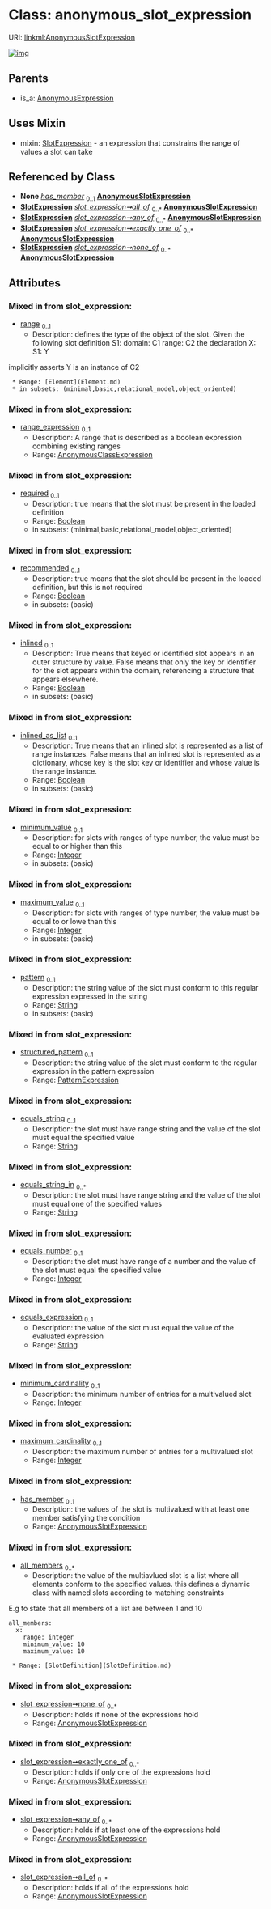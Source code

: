
# Class: anonymous_slot_expression




URI: [linkml:AnonymousSlotExpression](https://w3id.org/linkml/AnonymousSlotExpression)


[![img](images/AnonymousSlotExpression.svg)](images/AnonymousSlotExpression.svg)

## Parents

 *  is_a: [AnonymousExpression](AnonymousExpression.md)

## Uses Mixin

 *  mixin: [SlotExpression](SlotExpression.md) - an expression that constrains the range of values a slot can take

## Referenced by Class

 *  **None** *[has_member](has_member.md)*  <sub>0..1</sub>  **[AnonymousSlotExpression](AnonymousSlotExpression.md)**
 *  **[SlotExpression](SlotExpression.md)** *[slot_expression➞all_of](slot_expression_all_of.md)*  <sub>0..\*</sub>  **[AnonymousSlotExpression](AnonymousSlotExpression.md)**
 *  **[SlotExpression](SlotExpression.md)** *[slot_expression➞any_of](slot_expression_any_of.md)*  <sub>0..\*</sub>  **[AnonymousSlotExpression](AnonymousSlotExpression.md)**
 *  **[SlotExpression](SlotExpression.md)** *[slot_expression➞exactly_one_of](slot_expression_exactly_one_of.md)*  <sub>0..\*</sub>  **[AnonymousSlotExpression](AnonymousSlotExpression.md)**
 *  **[SlotExpression](SlotExpression.md)** *[slot_expression➞none_of](slot_expression_none_of.md)*  <sub>0..\*</sub>  **[AnonymousSlotExpression](AnonymousSlotExpression.md)**

## Attributes


### Mixed in from slot_expression:

 * [range](range.md)  <sub>0..1</sub>
     * Description: defines the type of the object of the slot.  Given the following slot definition
  S1:
    domain: C1
    range:  C2
the declaration
  X:
    S1: Y

implicitly asserts Y is an instance of C2

     * Range: [Element](Element.md)
     * in subsets: (minimal,basic,relational_model,object_oriented)

### Mixed in from slot_expression:

 * [range_expression](range_expression.md)  <sub>0..1</sub>
     * Description: A range that is described as a boolean expression combining existing ranges
     * Range: [AnonymousClassExpression](AnonymousClassExpression.md)

### Mixed in from slot_expression:

 * [required](required.md)  <sub>0..1</sub>
     * Description: true means that the slot must be present in the loaded definition
     * Range: [Boolean](types/Boolean.md)
     * in subsets: (minimal,basic,relational_model,object_oriented)

### Mixed in from slot_expression:

 * [recommended](recommended.md)  <sub>0..1</sub>
     * Description: true means that the slot should be present in the loaded definition, but this is not required
     * Range: [Boolean](types/Boolean.md)
     * in subsets: (basic)

### Mixed in from slot_expression:

 * [inlined](inlined.md)  <sub>0..1</sub>
     * Description: True means that keyed or identified slot appears in an outer structure by value.  False means that only the key or identifier for the slot appears within the domain, referencing a structure that appears elsewhere.
     * Range: [Boolean](types/Boolean.md)
     * in subsets: (basic)

### Mixed in from slot_expression:

 * [inlined_as_list](inlined_as_list.md)  <sub>0..1</sub>
     * Description: True means that an inlined slot is represented as a list of range instances.  False means that an inlined slot is represented as a dictionary, whose key is the slot key or identifier and whose value is the range instance.
     * Range: [Boolean](types/Boolean.md)
     * in subsets: (basic)

### Mixed in from slot_expression:

 * [minimum_value](minimum_value.md)  <sub>0..1</sub>
     * Description: for slots with ranges of type number, the value must be equal to or higher than this
     * Range: [Integer](types/Integer.md)
     * in subsets: (basic)

### Mixed in from slot_expression:

 * [maximum_value](maximum_value.md)  <sub>0..1</sub>
     * Description: for slots with ranges of type number, the value must be equal to or lowe than this
     * Range: [Integer](types/Integer.md)
     * in subsets: (basic)

### Mixed in from slot_expression:

 * [pattern](pattern.md)  <sub>0..1</sub>
     * Description: the string value of the slot must conform to this regular expression expressed in the string
     * Range: [String](types/String.md)
     * in subsets: (basic)

### Mixed in from slot_expression:

 * [structured_pattern](structured_pattern.md)  <sub>0..1</sub>
     * Description: the string value of the slot must conform to the regular expression in the pattern expression
     * Range: [PatternExpression](PatternExpression.md)

### Mixed in from slot_expression:

 * [equals_string](equals_string.md)  <sub>0..1</sub>
     * Description: the slot must have range string and the value of the slot must equal the specified value
     * Range: [String](types/String.md)

### Mixed in from slot_expression:

 * [equals_string_in](equals_string_in.md)  <sub>0..\*</sub>
     * Description: the slot must have range string and the value of the slot must equal one of the specified values
     * Range: [String](types/String.md)

### Mixed in from slot_expression:

 * [equals_number](equals_number.md)  <sub>0..1</sub>
     * Description: the slot must have range of a number and the value of the slot must equal the specified value
     * Range: [Integer](types/Integer.md)

### Mixed in from slot_expression:

 * [equals_expression](equals_expression.md)  <sub>0..1</sub>
     * Description: the value of the slot must equal the value of the evaluated expression
     * Range: [String](types/String.md)

### Mixed in from slot_expression:

 * [minimum_cardinality](minimum_cardinality.md)  <sub>0..1</sub>
     * Description: the minimum number of entries for a multivalued slot
     * Range: [Integer](types/Integer.md)

### Mixed in from slot_expression:

 * [maximum_cardinality](maximum_cardinality.md)  <sub>0..1</sub>
     * Description: the maximum number of entries for a multivalued slot
     * Range: [Integer](types/Integer.md)

### Mixed in from slot_expression:

 * [has_member](has_member.md)  <sub>0..1</sub>
     * Description: the values of the slot is multivalued with at least one member satisfying the condition
     * Range: [AnonymousSlotExpression](AnonymousSlotExpression.md)

### Mixed in from slot_expression:

 * [all_members](all_members.md)  <sub>0..\*</sub>
     * Description: the value of the multiavlued slot is a list where all elements conform to the specified values.
this defines a dynamic class with named slots according to matching constraints

E.g to state that all members of a list are between 1 and 10
```
all_members:
  x:
    range: integer
    minimum_value: 10
    maximum_value: 10
```
     * Range: [SlotDefinition](SlotDefinition.md)

### Mixed in from slot_expression:

 * [slot_expression➞none_of](slot_expression_none_of.md)  <sub>0..\*</sub>
     * Description: holds if none of the expressions hold
     * Range: [AnonymousSlotExpression](AnonymousSlotExpression.md)

### Mixed in from slot_expression:

 * [slot_expression➞exactly_one_of](slot_expression_exactly_one_of.md)  <sub>0..\*</sub>
     * Description: holds if only one of the expressions hold
     * Range: [AnonymousSlotExpression](AnonymousSlotExpression.md)

### Mixed in from slot_expression:

 * [slot_expression➞any_of](slot_expression_any_of.md)  <sub>0..\*</sub>
     * Description: holds if at least one of the expressions hold
     * Range: [AnonymousSlotExpression](AnonymousSlotExpression.md)

### Mixed in from slot_expression:

 * [slot_expression➞all_of](slot_expression_all_of.md)  <sub>0..\*</sub>
     * Description: holds if all of the expressions hold
     * Range: [AnonymousSlotExpression](AnonymousSlotExpression.md)
